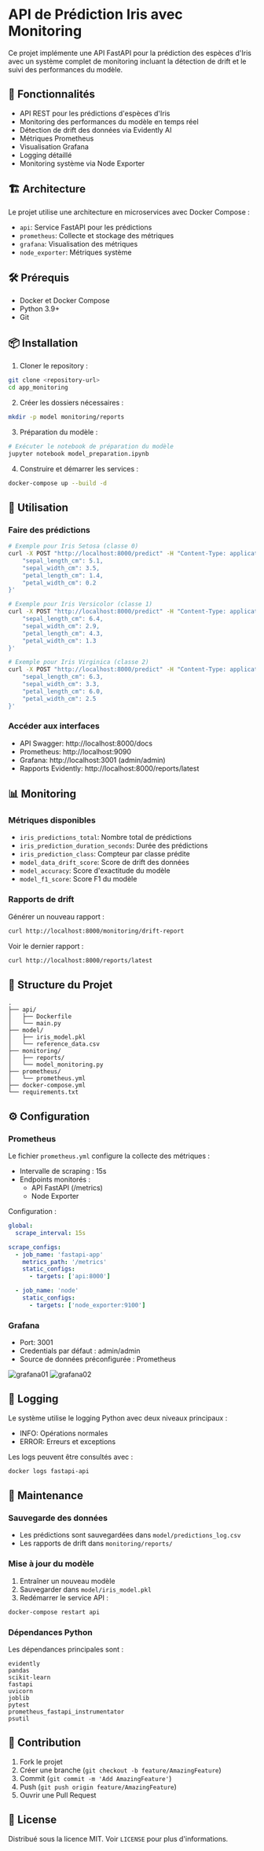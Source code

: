 # API de Prédiction Iris avec Monitoring

Ce projet implémente une API FastAPI pour la prédiction des espèces d'Iris avec un système complet de monitoring incluant la détection de drift et le suivi des performances du modèle.

## 🌟 Fonctionnalités

- API REST pour les prédictions d'espèces d'Iris
- Monitoring des performances du modèle en temps réel
- Détection de drift des données via Evidently AI
- Métriques Prometheus
- Visualisation Grafana
- Logging détaillé
- Monitoring système via Node Exporter

## 🏗️ Architecture

Le projet utilise une architecture en microservices avec Docker Compose :
- `api`: Service FastAPI pour les prédictions
- `prometheus`: Collecte et stockage des métriques
- `grafana`: Visualisation des métriques
- `node_exporter`: Métriques système

## 🛠️ Prérequis

- Docker et Docker Compose
- Python 3.9+
- Git

## 📦 Installation

1. Cloner le repository :
```bash
git clone <repository-url>
cd app_monitoring
```

2. Créer les dossiers nécessaires :
```bash
mkdir -p model monitoring/reports
```

3. Préparation du modèle :
```python
# Exécuter le notebook de préparation du modèle
jupyter notebook model_preparation.ipynb
```

4. Construire et démarrer les services :
```bash
docker-compose up --build -d
```

## 🚀 Utilisation

### Faire des prédictions

```bash
# Exemple pour Iris Setosa (classe 0)
curl -X POST "http://localhost:8000/predict" -H "Content-Type: application/json" -d '{
    "sepal_length_cm": 5.1,
    "sepal_width_cm": 3.5,
    "petal_length_cm": 1.4,
    "petal_width_cm": 0.2
}'

# Exemple pour Iris Versicolor (classe 1)
curl -X POST "http://localhost:8000/predict" -H "Content-Type: application/json" -d '{
    "sepal_length_cm": 6.4,
    "sepal_width_cm": 2.9,
    "petal_length_cm": 4.3,
    "petal_width_cm": 1.3
}'

# Exemple pour Iris Virginica (classe 2)
curl -X POST "http://localhost:8000/predict" -H "Content-Type: application/json" -d '{
    "sepal_length_cm": 6.3,
    "sepal_width_cm": 3.3,
    "petal_length_cm": 6.0,
    "petal_width_cm": 2.5
}'
```

### Accéder aux interfaces

- API Swagger: http://localhost:8000/docs
- Prometheus: http://localhost:9090
- Grafana: http://localhost:3001 (admin/admin)
- Rapports Evidently: http://localhost:8000/reports/latest

## 📊 Monitoring

### Métriques disponibles

- `iris_predictions_total`: Nombre total de prédictions
- `iris_prediction_duration_seconds`: Durée des prédictions
- `iris_prediction_class`: Compteur par classe prédite
- `model_data_drift_score`: Score de drift des données
- `model_accuracy`: Score d'exactitude du modèle
- `model_f1_score`: Score F1 du modèle

### Rapports de drift

Générer un nouveau rapport :
```bash
curl http://localhost:8000/monitoring/drift-report
```

Voir le dernier rapport :
```bash
curl http://localhost:8000/reports/latest
```

## 📁 Structure du Projet

```
.
├── api/
│   ├── Dockerfile
│   └── main.py
├── model/
│   ├── iris_model.pkl
│   └── reference_data.csv
├── monitoring/
│   ├── reports/
│   └── model_monitoring.py
├── prometheus/
│   └── prometheus.yml
├── docker-compose.yml
└── requirements.txt
```

## ⚙️ Configuration

### Prometheus

Le fichier `prometheus.yml` configure la collecte des métriques :
- Intervalle de scraping : 15s
- Endpoints monitorés :
  - API FastAPI (/metrics)
  - Node Exporter

Configuration :
```yaml
global:
  scrape_interval: 15s

scrape_configs:
  - job_name: 'fastapi-app'
    metrics_path: '/metrics'
    static_configs:
      - targets: ['api:8000']

  - job_name: 'node'
    static_configs:
      - targets: ['node_exporter:9100']
```

### Grafana

- Port: 3001
- Credentials par défaut : admin/admin
- Source de données préconfigurée : Prometheus

![grafana01](https://github.com/user-attachments/assets/b02450d4-bc43-49b9-a9a9-6ebc84a1ab26)
![grafana02](https://github.com/user-attachments/assets/3fb1c4b4-1b54-45d2-8d59-35fb5bc7485a)





## 📝 Logging

Le système utilise le logging Python avec deux niveaux principaux :
- INFO: Opérations normales
- ERROR: Erreurs et exceptions

Les logs peuvent être consultés avec :
```bash
docker logs fastapi-api
```

## 🔄 Maintenance

### Sauvegarde des données
- Les prédictions sont sauvegardées dans `model/predictions_log.csv`
- Les rapports de drift dans `monitoring/reports/`

### Mise à jour du modèle
1. Entraîner un nouveau modèle
2. Sauvegarder dans `model/iris_model.pkl`
3. Redémarrer le service API :
```bash
docker-compose restart api
```

### Dépendances Python

Les dépendances principales sont :
```
evidently
pandas
scikit-learn
fastapi
uvicorn
joblib
pytest
prometheus_fastapi_instrumentator
psutil
```

## 🤝 Contribution

1. Fork le projet
2. Créer une branche (`git checkout -b feature/AmazingFeature`)
3. Commit (`git commit -m 'Add AmazingFeature'`)
4. Push (`git push origin feature/AmazingFeature`)
5. Ouvrir une Pull Request

## 📜 License

Distribué sous la licence MIT. Voir `LICENSE` pour plus d'informations.
